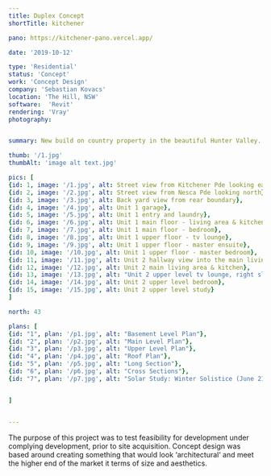 ```yaml
---
title: Duplex Concept
shortTitle: kitchener

pano: https://kitchener-pano.vercel.app/

date: '2019-10-12'

type: 'Residential'
status: 'Concept'
work: 'Concept Design'
company: 'Sebastian Kovacs'
location: 'The Hill, NSW'
software:  'Revit'
rendering: 'Vray'
photography: 


summary: New build on country property in the beautiful Hunter Valley.

thumb: '/1.jpg'
thumbAlt: 'image alt text.jpg'

pics: [
{id: 1, image: '/1.jpg', alt: Street view from Kitchener Pde looking east},
{id: 2, image: '/2.jpg', alt: Street view from Nesca Pde looking north},
{id: 3, image: '/3.jpg', alt: Back yard view from rear boundary},
{id: 4, image: '/4.jpg', alt: Unit 1 garage},
{id: 5, image: '/5.jpg', alt: Unit 1 entry and laundry},
{id: 6, image: '/6.jpg', alt: Unit 1 main floor - living area & kitchen},
{id: 7, image: '/7.jpg', alt: Unit 1 main floor - bedroom},
{id: 8, image: '/8.jpg', alt: Unit 1 upper floor - tv lounge},
{id: 9, image: '/9.jpg', alt: Unit 1 upper floor - master ensuite},
{id: 10, image: '/10.jpg', alt: Unit 1 upper floor - master bedroom},
{id: 11, image: '/11.jpg', alt: Unit 2 hallway view into the main living area},
{id: 12, image: '/12.jpg', alt: Unit 2 main living area & kitchen},
{id: 13, image: '/13.jpg', alt: "Unit 2 upper level tv lounge, right sliding door is the entry to upper bedroom 3"},
{id: 14, image: '/14.jpg', alt: Unit 2 upper level bedroom},
{id: 15, image: '/15.jpg', alt: Unit 2 upper level study}
]

north: 43

plans: [
{id: "1", plan: '/p1.jpg', alt: "Basement Level Plan"},
{id: "2", plan: '/p2.jpg', alt: "Main Level Plan"},
{id: "3", plan: '/p3.jpg', alt: "Upper Level Plan"},
{id: "4", plan: '/p4.jpg', alt: "Roof Plan"},
{id: "5", plan: '/p5.jpg', alt: "Long Section"},
{id: "6", plan: '/p6.jpg', alt: "Cross Sections"},
{id: "7", plan: '/p7.jpg', alt: "Solar Study: Winter Solistice (June 21)"},


]


---
```


The purpose of this project was to test feasibility for development under complying development, prior to site acquisition.
Concept design was based around creating something that would look ‘architectural‘ and meet the higher end of the market it terms of size and aesthetics. 
